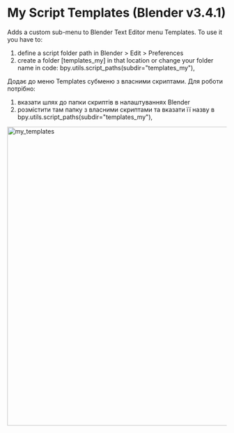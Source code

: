 # My Script Templates (Blender v3.4.1)
Adds a custom sub-menu to Blender Text Editor menu Templates.
To use it you have to:
  1. define a script folder path in Blender > Edit > Preferences
  2. create a folder [templates_my] in that location or change your folder name in code: bpy.utils.script_paths(subdir="templates_my"),
  
Додає до меню Templates субменю з власними скриптами.
Для роботи потрібно:
  1. вказати шлях до папки скриптів в налаштуваннях Blender
  2. розмістити там папку з власними скриптами та вказати її назву в bpy.utils.script_paths(subdir="templates_my"),
<img width="687" alt="my_templates" src="https://user-images.githubusercontent.com/10991880/211170660-9b4d5bff-23f3-4c77-bfbe-cacad9d36f70.png">
